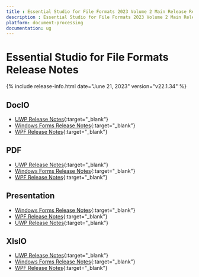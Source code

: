 ```yaml
---
title : Essential Studio for File Formats 2023 Volume 2 Main Release Release Notes  
description : Essential Studio for File Formats 2023 Volume 2 Main Release Release Notes  
platform: document-processing
documentation: ug
---
```


# Essential Studio for File Formats  Release Notes  

{% include release-info.html date="June 21, 2023" version="v22.1.34" %} 

## DocIO

* [UWP Release Notes](/uwp/release-notes/v22.1.34#docio){:target="_blank"}
* [Windows Forms Release Notes](/windowsforms/release-notes/v22.1.34#docio){:target="_blank"}
* [WPF Release Notes](/wpf/release-notes/v22.1.34#docio){:target="_blank"}


## PDF

* [UWP Release Notes](/uwp/release-notes/v22.1.34#pdf){:target="_blank"}
* [Windows Forms Release Notes](/windowsforms/release-notes/v22.1.34#pdf){:target="_blank"}
* [WPF Release Notes](/wpf/release-notes/v22.1.34#pdf){:target="_blank"}


## Presentation

* [Windows Forms Release Notes](/windowsforms/release-notes/v22.1.34#presentation){:target="_blank"}
* [WPF Release Notes](/wpf/release-notes/v22.1.34#presentation){:target="_blank"}
* [UWP Release Notes](/uwp/release-notes/v22.1.34#presentation){:target="_blank"}


## XlsIO

* [UWP Release Notes](/uwp/release-notes/v22.1.34#xlsio){:target="_blank"}
* [Windows Forms Release Notes](/windowsforms/release-notes/v22.1.34#xlsio){:target="_blank"}
* [WPF Release Notes](/wpf/release-notes/v22.1.34#xlsio){:target="_blank"}